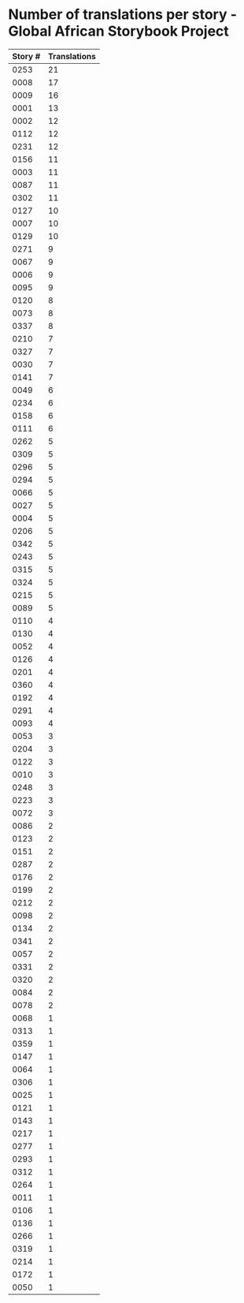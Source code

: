 # Number of translations per story - Global African Storybook Project

Story # | Translations
------- | ------------
0253 | 21
0008 | 17
0009 | 16
0001 | 13
0002 | 12
0112 | 12
0231 | 12
0156 | 11
0003 | 11
0087 | 11
0302 | 11
0127 | 10
0007 | 10
0129 | 10
0271 | 9
0067 | 9
0006 | 9
0095 | 9
0120 | 8
0073 | 8
0337 | 8
0210 | 7
0327 | 7
0030 | 7
0141 | 7
0049 | 6
0234 | 6
0158 | 6
0111 | 6
0262 | 5
0309 | 5
0296 | 5
0294 | 5
0066 | 5
0027 | 5
0004 | 5
0206 | 5
0342 | 5
0243 | 5
0315 | 5
0324 | 5
0215 | 5
0089 | 5
0110 | 4
0130 | 4
0052 | 4
0126 | 4
0201 | 4
0360 | 4
0192 | 4
0291 | 4
0093 | 4
0053 | 3
0204 | 3
0122 | 3
0010 | 3
0248 | 3
0223 | 3
0072 | 3
0086 | 2
0123 | 2
0151 | 2
0287 | 2
0176 | 2
0199 | 2
0212 | 2
0098 | 2
0134 | 2
0341 | 2
0057 | 2
0331 | 2
0320 | 2
0084 | 2
0078 | 2
0068 | 1
0313 | 1
0359 | 1
0147 | 1
0064 | 1
0306 | 1
0025 | 1
0121 | 1
0143 | 1
0217 | 1
0277 | 1
0293 | 1
0312 | 1
0264 | 1
0011 | 1
0106 | 1
0136 | 1
0266 | 1
0319 | 1
0214 | 1
0172 | 1
0050 | 1
